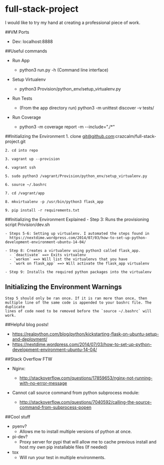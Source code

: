 # full-stack-project
I would like to try my hand at creating a professional piece of work.


##VM Ports
* Dev: localhost:8888

##Useful commands
* Run App
    * python3 run.py -h (Command line interface)

* Setup Virtualenv
    * python3 Provision/python_env/setup_virtualenv.py

* Run Tests
    * (From the app directory run) python3 -m unittest discover -v tests/

* Run Coverage
    * python3 -m coverage report -m --include="./*"

##Initializing the Environment
    1. clone git@github.com:crazcalm/full-stack-project.git
    
    2. cd into repo
    
    3. vagrant up --provision
    
    4. vagrant ssh
    
    5. sudo python3 /vagrant/Provision/python_env/setup_virtualenv.py
    
    6. source ~/.bashrc
    
    7. cd /vagrant/app
    
    8. mkvirtualenv -p /usr/bin/python3 flask_app
    
    9. pip install -r requirements.txt
    
##Initializing the Environment Explained
    - Step 3: Runs the provisioning script Privision/dev.sh
    
    - Steps 5-6: Setting up virtualenv. I automated the steps found in
      https://nextdime.wordpress.com/2014/07/03/how-to-set-up-python-development-environment-ubuntu-14-04/
      
    - Step 8: Creates a virtualenv using python3 called flask_app.
      - `deactivate` ==> Exits virtualenv
      - `workon` ==> Will list the virtualenvs that you have
      - `work on flask_app` ==> Will activate the flask_app virtualenv
      
    - Step 9: Installs the required python packages into the virtualenv 

## Initializing the Environment Warnings
    Step 5 should only be ran once. If it is ran more than once, then
    multiple line of the same code is appended to your bashrc file. The duplicate
    lines of code need to be removed before the `source ~/.bashrc` will work. 


##Helpful blog posts!
* https://realpython.com/blog/python/kickstarting-flask-on-ubuntu-setup-and-deployment/
* https://nextdime.wordpress.com/2014/07/03/how-to-set-up-python-development-environment-ubuntu-14-04/

##Stack Overflow FTW
* Nginx:
    * http://stackoverflow.com/questions/17859653/nginx-not-running-with-no-error-message

* Cannot call source command from python subprocess module:
    * http://stackoverflow.com/questions/7040592/calling-the-source-command-from-subprocess-popen

##Cool stuff
* pyenv?
    - Allows me to install multiple versions of python at once.
* pi-dev?
    - Proxy server for pypi that will allow me to cache previous install and
      host my own pip installable files (If needed)
* tox
    - Will run your test in multiple environments.